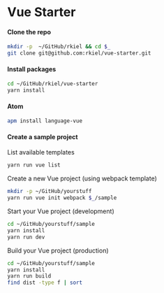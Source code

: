 # Vue Starter


#### Clone the repo

```bash
mkdir -p  ~/GitHub/rkiel && cd $_
git clone git@github.com:rkiel/vue-starter.git
```

#### Install packages

```bash
cd ~/GitHub/rkiel/vue-starter
yarn install
```

#### Atom

```bash
apm install language-vue
```

#### Create a sample project

List available templates

```bash
yarn run vue list
```

Create a new Vue project (using webpack template)

```bash
mkdir -p ~/GitHub/yourstuff
yarn run vue init webpack $_/sample
```

Start your Vue project (development)

```bash
cd ~/GitHub/yourstuff/sample
yarn install
yarn run dev
```

Build your Vue project (production)

```bash
cd ~/GitHub/yourstuff/sample
yarn install
yarn run build
find dist -type f | sort
```
